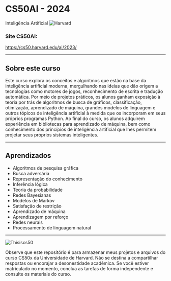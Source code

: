 # CS50AI - 2024
 Inteligência Artificial
![Harvard](https://github.com/abnercezar/CS50x/assets/102832541/96a8e6ab-d1a2-40b0-8b16-21db0b3dbd7e)

### Site CS50AI: 
https://cs50.harvard.edu/ai/2023/
____
## Sobre este curso
Este curso explora os conceitos e algoritmos que estão na base da inteligência artificial moderna, mergulhando nas ideias que dão origem a tecnologias como motores de jogos, reconhecimento de escrita e tradução automática. Por meio de projetos práticos, os alunos ganham exposição à teoria por trás de algoritmos de busca de gráficos, classificação, otimização, aprendizado de máquina, grandes modelos de linguagem e outros tópicos de inteligência artificial à medida que os incorporam em seus próprios programas Python. Ao final do curso, os alunos adquirem experiência em bibliotecas para aprendizado de máquina, bem como conhecimento dos princípios de inteligência artificial que lhes permitem projetar seus próprios sistemas inteligentes.
____
## Aprendizados
- Algoritmos de pesquisa gráfica
- Busca adversária
- Representação do conhecimento
- Inferência lógica
- Teoria da probabilidade
- Redes Bayesianas
- Modelos de Markov
- Satisfação de restrição
- Aprendizado de máquina
- Aprendizagem por reforço
- Redes neurais
- Processamento de linguagem natural
----
![Thisiscs50](https://github.com/abnercezar/CS50x/assets/102832541/05954b62-d45d-4b1e-bac4-52d3c744cf57)



Observe que este repositório é para armazenar meus projetos e arquivos do curso CS50x da Universidade de Harvard. Não se destina a compartilhar respostas ou encorajar a desonestidade acadêmica. Se você estiver matriculado no momento, conclua as tarefas de forma independente e consulte os materiais do curso.
